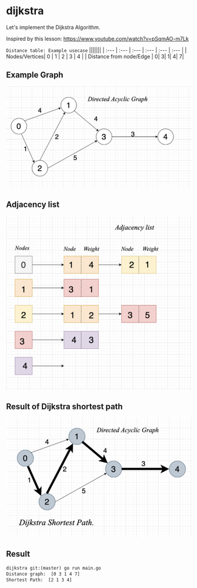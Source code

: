 # dijkstra

Let's implement the Dijkstra Algorithm.

Inspired by this lesson: <https://www.youtube.com/watch?v=pSqmAO-m7Lk>

`Distance table: Example usecase`
|||||||
| :--- | :--- | :--- | :--- | :--- | :--- |
| Nodes/Vertices| 0 | 1 | 2 | 3 | 4 |
| Distance from node/Edge | 0| 3| 1| 4| 7|

## Example Graph

![Directed Acyclic Graph](images/Dag_dsp.png)

## Adjacency list

![Adjacency List](images/adjList_dsp.png)

## Result of Dijkstra shortest path

![djikstra](images/djikstra.png)

## Result

```shell
dijkstra git:(master) go run main.go
Distance graph:  [0 3 1 4 7]
Shortest Path:  [2 1 3 4]
```
